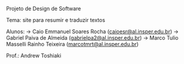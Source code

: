 Projeto de Design de Software

Tema: site para resumir e traduzir textos

Alunos:
-> Caio Emmanuel Soares Rocha (caioesr@al.insper.edu.br)
-> Gabriel Paiva de Almeida (gabrielpa2@al.insper.edu.br)
-> Marco Tulio Masselli Rainho Teixeira (marcotmrt@al.insper.edu.br)

Prof.: Andrew Toshiaki
